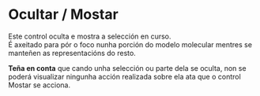 # Ocultar / Mostar
Este control oculta e mostra a selección en curso.  
É axeitado para pór o foco nunha porción do modelo molecular mentres se manteñen as representacións do resto.

**Teña en conta** que cando unha selección ou parte dela se oculta, non se poderá visualizar ningunha acción realizada sobre ela ata que o control Mostar se acciona.
